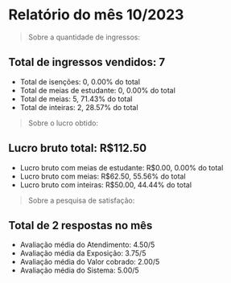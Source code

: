 # Relatório do mês 10/2023

> Sobre a quantidade de ingressos:

## Total de ingressos vendidos: 7

- Total de isenções: 0, 0.00% do total
- Total de meias de estudante: 0, 0.00% do total
- Total de meias: 5, 71.43% do total
- Total de inteiras: 2, 28.57% do total

> Sobre o lucro obtido:

## Lucro bruto total: R$112.50

- Lucro bruto com meias de estudante: R$0.00, 0.00% do total
- Lucro bruto com meias: R$62.50, 55.56% do total
- Lucro bruto com inteiras: R$50.00, 44.44% do total

> Sobre a pesquisa de satisfação:

## Total de 2 respostas no mês

- Avaliação média do Atendimento: 4.50/5
- Avaliação média da Exposição: 3.75/5
- Avaliação média do Valor cobrado: 2.00/5
- Avaliação média do Sistema: 5.00/5
